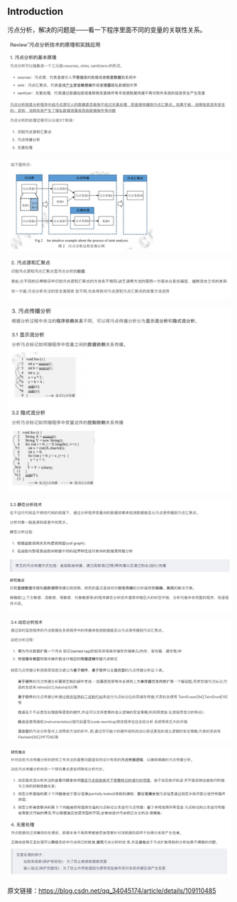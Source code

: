 ## Introduction

污点分析，解决的问题是——看一下程序里面不同的变量的关联性关系。

![image-20230605152328234](../img/5.25/image-20230605152328234.png)

![image-20230605152338887](../img/5.25/image-20230605152338887.png)

![image-20230605152349202](../img/5.25/image-20230605152349202.png)

![image-20230605152401993](../img/5.25/image-20230605152401993.png)

![image-20230605152420361](../img/5.25/image-20230605152420361.png)

![image-20230605152432359](../img/5.25/image-20230605152432359.png)

![image-20230605152446553](../img/5.25/image-20230605152446553.png)


原文链接：https://blog.csdn.net/qq_34045174/article/details/109110485